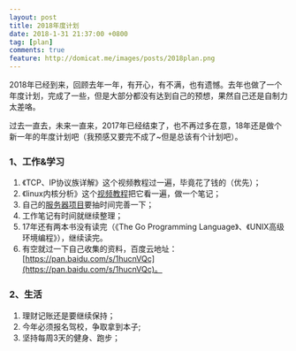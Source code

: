 ```yaml
---
layout: post
title: 2018年度计划
date: 2018-1-31 21:37:00 +0800
tag: [plan]
comments: true
feature: http://domicat.me/images/posts/2018plan.png
---
```



2018年已经到来，回顾去年一年，有开心，有不满，也有遗憾。去年也做了一个年度计划，完成了一些，但是大部分都没有达到自己的预想，果然自己还是自制力太差咯。

过去一直去，未来一直来，2017年已经结束了，也不再过多在意，18年还是做个新一年的年度计划吧（我预感又要完不成了~但是总该有个计划吧）。


### 1、工作&学习
1. 《TCP、IP协议族详解》这个视频教程过一遍，毕竟花了钱的（优先）；
2. 《linux内核分析》这个[视频教程](https://pan.baidu.com/s/1mkf3AzQ)把它看一遍，做一个笔记；
3. 自己的[服务器项目](https://github.com/shuimu98/game_server)要抽时间完善一下；
4. 工作笔记有时间就继续整理；
5. 17年还有两本书没有读完（《The Go Programming Language》、《UNIX高级环境编程》），继续读完。
6. 有空就过一下自己收集的资料，百度云地址：[https://pan.baidu.com/s/1hucnVQc](https://pan.baidu.com/s/1hucnVQc)。


### 2、生活
1. 理财记账还是要继续保持；
2. 今年必须报名驾校，争取拿到本子;
3. 坚持每周3天的健身、跑步；
